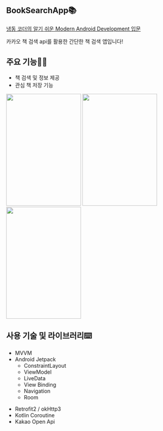 ## BookSearchApp📚
[냉동 코더의 알기 쉬운 Modern Android Development 입문](https://www.inflearn.com/course/%EC%95%8C%EA%B8%B0%EC%89%AC%EC%9A%B4-modern-android/dashboard)

카카오 책 검색 api를 활용한 간단한 책 검색 앱입니다!

## 주요 기능🙋‍♀️
* 책 검색 및 정보 제공
* 관심 책 저장 기능

<p align="left">
<img src = "https://drive.google.com/uc?export=vie&id=1h5jevpyC_OPaDv8QIkgQiW3eZ2f03rHn" width = 200 height = 300/>
<img src = "https://drive.google.com/uc?export=vie&id=1Q3UVlkjp20gd7RPmdNp5NadV07imJIXm" width = 200 height = 300/>
<img src = "https://drive.google.com/uc?export=vie&id=1RGQk_G7chGGwdhER7yu1ltI6HUAZGPUO" width = 200 height = 300/>
</p>


## 사용 기술 및 라이브러리⌨️
* MVVM
* Android Jetpack
    * ConstraintLayout
    * ViewModel
    * LiveData
    * View Binding
    * Navigation
    * Room
- Retrofit2 / okHttp3
- Kotlin Coroutine
- Kakao Open Api
